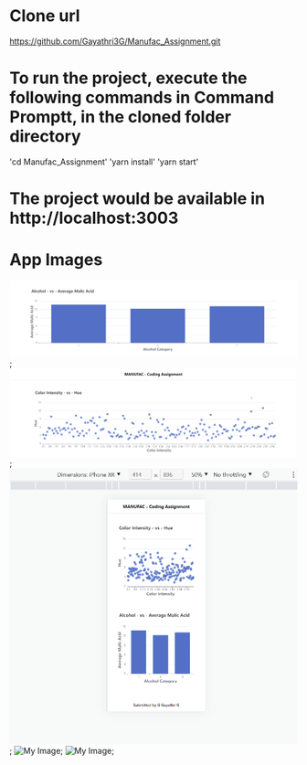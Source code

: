 # Clone url

https://github.com/Gayathri3G/Manufac_Assignment.git

# To run the project, execute the following commands in Command Promptt, in the cloned folder directory

'cd Manufac_Assignment'
'yarn install'
'yarn start'

# The project would be available in http://localhost:3003

# App Images

![My Image](app_images/BarChart_Laptop.png);
![My Image](app_images/ScatterPlot_Laptop.png);
![My Image](app_images/AppScreen_iPhone.png);
![My Image](app_images/AppScreen_iPad_Landscape.png.jpg);
![My Image](app_images/AppScreen_iPad_Potrait.png.jpg);
